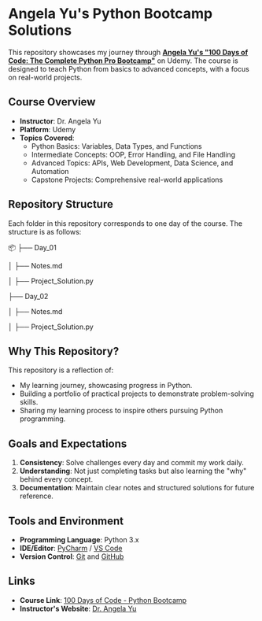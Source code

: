 # **Angela Yu's Python Bootcamp Solutions**

This repository showcases my journey through **[Angela Yu's "100 Days of Code: The Complete Python Pro Bootcamp"](https://www.udemy.com/course/100-days-of-code/)** on Udemy. The course is designed to teach Python from basics to advanced concepts, with a focus on real-world projects.

## **Course Overview**

- **Instructor**: Dr. Angela Yu  
- **Platform**: Udemy  
- **Topics Covered**:  
  - Python Basics: Variables, Data Types, and Functions  
  - Intermediate Concepts: OOP, Error Handling, and File Handling  
  - Advanced Topics: APIs, Web Development, Data Science, and Automation  
  - Capstone Projects: Comprehensive real-world applications

## **Repository Structure**

Each folder in this repository corresponds to one day of the course. The structure is as follows:

📦 ├── Day_01

│ ├── Notes.md

│ ├── Project_Solution.py

├── Day_02

│ ├── Notes.md

│ ├── Project_Solution.py


## **Why This Repository?**

This repository is a reflection of:  
- My learning journey, showcasing progress in Python.  
- Building a portfolio of practical projects to demonstrate problem-solving skills.  
- Sharing my learning process to inspire others pursuing Python programming.

## **Goals and Expectations**

1. **Consistency**: Solve challenges every day and commit my work daily.  
2. **Understanding**: Not just completing tasks but also learning the "why" behind every concept.  
3. **Documentation**: Maintain clear notes and structured solutions for future reference.

## **Tools and Environment**

- **Programming Language**: Python 3.x  
- **IDE/Editor**: [PyCharm](https://www.jetbrains.com/pycharm/) / [VS Code](https://code.visualstudio.com/)  
- **Version Control**: [Git](https://git-scm.com/) and [GitHub](https://github.com/)

## **Links**

- **Course Link**: [100 Days of Code - Python Bootcamp](https://www.udemy.com/course/100-days-of-code/)  
- **Instructor's Website**: [Dr. Angela Yu](https://www.appbrewery.co/)

